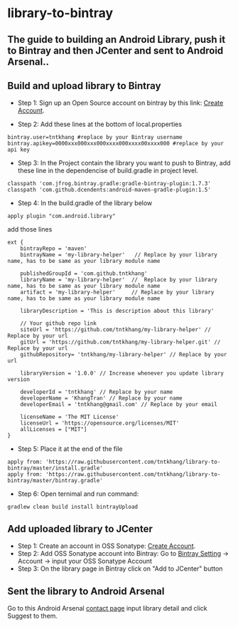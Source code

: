 # library-to-bintray
## The guide to building an Android Library, push it to Bintray and then JCenter and sent to Android Arsenal..


## Build and upload library to Bintray
- Step 1:
Sign up an Open Source account on bintray by this link: [Create Account](https://bintray.com/signup/oss).

- Step 2:
Add these lines at the bottom of local.properties
```
bintray.user=tntkhang #replace by your Bintray username
bintray.apikey=0000xxx000xxx000xxxx000xxxx00xxxx000 #replace by your api key
```

- Step 3:
In the Project contain the library you want to push to Bintray, add these line in the dependencise of build.gradle in project level. 
```
classpath 'com.jfrog.bintray.gradle:gradle-bintray-plugin:1.7.3'
classpath 'com.github.dcendents:android-maven-gradle-plugin:1.5'
```

- Step 4:
In the build.gradle of the library below 
```
apply plugin "com.android.library"
```
add those lines
```
ext {
    bintrayRepo = 'maven'
    bintrayName = 'my-library-helper'   // Replace by your library name, has to be same as your library module name

    publishedGroupId = 'com.github.tntkhang'
    libraryName = 'my-library-helper'  //  Replace by your library name, has to be same as your library module name
    artifact = 'my-library-helper'     // Replace by your library name, has to be same as your library module name

    libraryDescription = 'This is description about this library'

    // Your github repo link
    siteUrl = 'https://github.com/tntkhang/my-library-helper' // Replace by your url
    gitUrl = 'https://github.com/tntkhang/my-library-helper.git' // Replace by your url
    githubRepository= 'tntkhang/my-library-helper' // Replace by your url

    libraryVersion = '1.0.0' // Increase whenever you update library version

    developerId = 'tntkhang' // Replace by your name
    developerName = 'KhangTran' // Replace by your name
    developerEmail = 'tntkhang@gmail.com' // Replace by your email

    licenseName = 'The MIT License'
    licenseUrl = 'https://opensource.org/licenses/MIT'
    allLicenses = ["MIT"]
}
```

- Step 5:
Place it at the end of the file
```
apply from: 'https://raw.githubusercontent.com/tntkhang/library-to-bintray/master/install.gradle'
apply from: 'https://raw.githubusercontent.com/tntkhang/library-to-bintray/master/bintray.gradle'
```

- Step 6:
Open ternimal and run command:
```
gradlew clean build install bintrayUpload
```

## Add uploaded library to JCenter
- Step 1: Create an account in OSS Sonatype: [Create Account](https://issues.sonatype.org/secure/Signup!default.jspa).
- Step 2: Add OSS Sonatype account into Bintray: Go to [Bintray Setting](https://bintray.com/profile/edit) -> Account -> input your OSS Sonatype Account
- Step 3: On the library page in Bintray click on "Add to JCenter" button

## Sent the library to Android Arsenal
Go to this Android Arsenal [contact page](https://android-arsenal.com/contact) input library detail and click Suggest to them.
